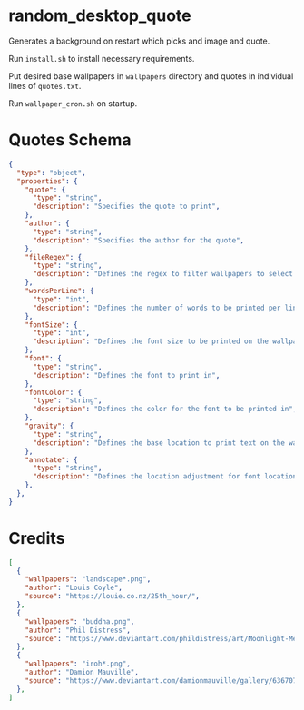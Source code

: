 # random_desktop_quote
Generates a background on restart which picks and image and quote.

Run `install.sh` to install necessary requirements.

Put desired base wallpapers in `wallpapers` directory and quotes in individual lines of `quotes.txt`.

Run `wallpaper_cron.sh` on startup.

# Quotes Schema

```json
{
  "type": "object",
  "properties": {
    "quote": {
      "type": "string",
      "description": "Specifies the quote to print",
    },
    "author": {
      "type": "string",
      "description": "Specifies the author for the quote",
    },
    "fileRegex": {
      "type": "string",
      "description": "Defines the regex to filter wallpapers to select from",
    },
    "wordsPerLine": {
      "type": "int",
      "description": "Defines the number of words to be printed per line on the wallpaper",
    },
    "fontSize": {
      "type": "int",
      "description": "Defines the font size to be printed on the wallpaper",
    },
    "font": {
      "type": "string",
      "description": "Defines the font to print in",
    },
    "fontColor": {
      "type": "string",
      "description": "Defines the color for the font to be printed in",
    },
    "gravity": {
      "type": "string",
      "description": "Defines the base location to print text on the wallpaper",
    },
    "annotate": {
      "type": "string",
      "description": "Defines the location adjustment for font location to be printed",
    },
  },
}
```

# Credits

```json
[
  {
    "wallpapers": "landscape*.png",
    "author": "Louis Coyle",
    "source": "https://louie.co.nz/25th_hour/",
  },
  {
    "wallpapers": "buddha.png",
    "author": "Phil Distress",
    "source": "https://www.deviantart.com/phildistress/art/Moonlight-Meditation-811660312",
  },
  {
    "wallpapers": "iroh*.png",
    "author": "Damion Mauville",
    "source": "https://www.deviantart.com/damionmauville/gallery/63670706/avatar-wallpapers",
  },
]
```
